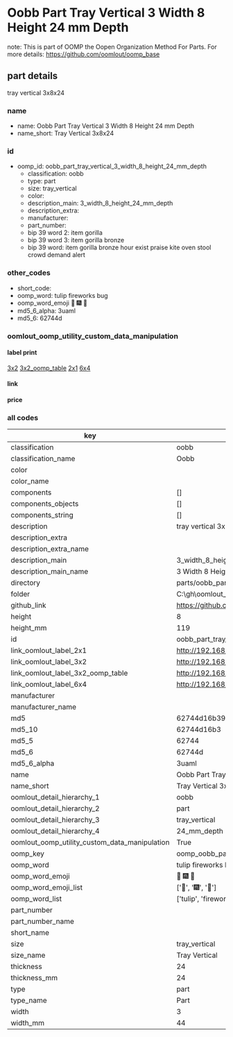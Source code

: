 # Oobb Part Tray Vertical 3 Width 8 Height 24 mm Depth  

note: This is part of OOMP the Oopen Organization Method For Parts. For more details: https://github.com/oomlout/oomp_base

##  part details
  



tray vertical 3x8x24



### name
* name: Oobb Part Tray Vertical 3 Width 8 Height 24 mm Depth
* name_short: Tray Vertical 3x8x24 
### id
* oomp_id: oobb_part_tray_vertical_3_width_8_height_24_mm_depth
  * classification: oobb
  * type: part
  * size: tray_vertical
  * color: 
  * description_main: 3_width_8_height_24_mm_depth
  * description_extra: 
  * manufacturer: 
  * part_number: 
  * bip 39 word 2: item gorilla
  * bip 39 word 3: item gorilla bronze
  * bip 39 word: item gorilla bronze hour exist praise kite oven stool crowd demand alert

### other_codes
* short_code: 
* oomp_word: tulip fireworks bug
* oomp_word_emoji :tulip: :fireworks: :bug:
* md5_6_alpha: 3uaml
* md5_6: 62744d






### oomlout_oomp_utility_custom_data_manipulation
#### label print
[3x2](http://192.168.1.245:1112/?label=oomp%203uaml)
[3x2_oomp_table](http://192.168.1.108:1112/?label=oomp%203uaml)
[2x1](http://192.168.1.242:1112/?label=oomp%203uaml)
[6x4](http://192.168.1.55:1112/?label=oomp%203uaml)    

#### link

                              

#### price







### all codes 
| key | value |  
| --- | --- |  
| classification | oobb |  
| classification_name | Oobb |  
| color |  |  
| color_name |  |  
| components | [] |  
| components_objects | [] |  
| components_string | [] |  
| description | tray vertical 3x8x24 |  
| description_extra |  |  
| description_extra_name |  |  
| description_main | 3_width_8_height_24_mm_depth |  
| description_main_name | 3 Width 8 Height 24 mm Depth |  
| directory | parts/oobb_part_tray_vertical_3_width_8_height_24_mm_depth |  
| folder | C:\gh\oomlout_oobb_version_4_generated_parts\parts\oobb_part_tray_vertical_3_width_8_height_24_mm_depth |  
| github_link | https://github.com/oomlout/oomlout_oomp_part_src/tree/main/parts/oobb_part_tray_vertical_3_width_8_height_24_mm_depth |  
| height | 8 |  
| height_mm | 119 |  
| id | oobb_part_tray_vertical_3_width_8_height_24_mm_depth |  
| link_oomlout_label_2x1 | http://192.168.1.242:1112/?label=oomp%203uaml |  
| link_oomlout_label_3x2 | http://192.168.1.245:1112/?label=oomp%203uaml |  
| link_oomlout_label_3x2_oomp_table | http://192.168.1.108:1112/?label=oomp%203uaml |  
| link_oomlout_label_6x4 | http://192.168.1.55:1112/?label=oomp%203uaml |  
| manufacturer |  |  
| manufacturer_name |  |  
| md5 | 62744d16b39dcf66a627e6e439592bb6 |  
| md5_10 | 62744d16b3 |  
| md5_5 | 62744 |  
| md5_6 | 62744d |  
| md5_6_alpha | 3uaml |  
| name | Oobb Part Tray Vertical 3 Width 8 Height 24 mm Depth |  
| name_short | Tray Vertical 3x8x24  |  
| oomlout_detail_hierarchy_1 | oobb |  
| oomlout_detail_hierarchy_2 | part |  
| oomlout_detail_hierarchy_3 | tray_vertical |  
| oomlout_detail_hierarchy_4 | 24_mm_depth |  
| oomlout_oomp_utility_custom_data_manipulation | True |  
| oomp_key | oomp_oobb_part_tray_vertical_3_width_8_height_24_mm_depth |  
| oomp_word | tulip fireworks bug |  
| oomp_word_emoji | :tulip: :fireworks: :bug: |  
| oomp_word_emoji_list | [':tulip:', ':fireworks:', ':bug:'] |  
| oomp_word_list | ['tulip', 'fireworks', 'bug'] |  
| part_number |  |  
| part_number_name |  |  
| short_name |  |  
| size | tray_vertical |  
| size_name | Tray Vertical |  
| thickness | 24 |  
| thickness_mm | 24 |  
| type | part |  
| type_name | Part |  
| width | 3 |  
| width_mm | 44 |  
